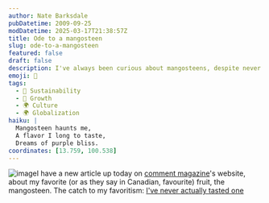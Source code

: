 ```yaml
---
author: Nate Barksdale
pubDatetime: 2009-09-25
modDatetime: 2025-03-17T21:38:57Z
title: Ode to a mangosteen
slug: ode-to-a-mangosteen
featured: false
draft: false
description: I've always been curious about mangosteens, despite never having tasted one.
emoji: 🍈
tags:
  - 🌱 Sustainability
  - 🌱 Growth
  - 🌍 Culture
  - 🌍 Globalization
haiku: |
  Mangosteen haunts me,  
  A flavor I long to taste,  
  Dreams of purple bliss.
coordinates: [13.759, 100.538]
---
```


![image](http://culture-making.com/media/2009-09-25-NBarksdale-mangosteen.jpg)I have a new article up today on [comment magazine](http://web.archive.org/web/20250112200244/http://www.cardus.ca/comment)'s website, about my favorite (or as they say in Canadian, favourite) fruit, the mangosteen. The catch to my favoritism: [I've never actually tasted one](http://web.archive.org/web/20101229133820/http://www.cardus.ca/comment/article/1196/)
